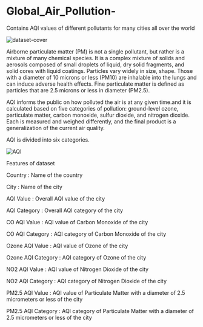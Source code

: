 # Global_Air_Pollution-
Contains AQI values of different pollutants for many cities all over the world

![dataset-cover](https://user-images.githubusercontent.com/111516810/201015861-4b1fff17-62b3-4dd1-bf2b-489ac7c53b8b.png)

Airborne particulate matter (PM) is not a single pollutant, but rather is a mixture of many chemical species. It is a complex mixture of solids and aerosols composed of small droplets of liquid, dry solid fragments, and solid cores with liquid coatings. Particles vary widely in size, shape. Those with a diameter of 10 microns or less (PM10) are inhalable into the lungs and can induce adverse health effects. Fine particulate matter is defined as particles that are 2.5 microns or less in diameter (PM2.5).

AQI informs the public on how polluted the air is at any given time.and it is calculated based on five categories of pollution: ground-level ozone, particulate matter, carbon monoxide, sulfur dioxide, and nitrogen dioxide. Each is measured and weighed differently, and the final product is a generalization of the current air quality.

AQI is divided into six categories.

![AQI](https://user-images.githubusercontent.com/111516810/201016976-d065be7a-fbaf-4a0d-a490-8f6e1413940c.png)

Features of dataset

Country : Name of the country

City : Name of the city

AQI Value : Overall AQI value of the city

AQI Category : Overall AQI category of the city

CO AQI Value : AQI value of Carbon Monoxide of the city

CO AQI Category : AQI category of Carbon Monoxide of the city

Ozone AQI Value : AQI value of Ozone of the city

Ozone AQI Category : AQI category of Ozone of the city

NO2 AQI Value : AQI value of Nitrogen Dioxide of the city

NO2 AQI Category : AQI category of Nitrogen Dioxide of the city

PM2.5 AQI Value : AQI value of Particulate Matter with a diameter of 2.5 micrometers or less of the city

PM2.5 AQI Category : AQI category of Particulate Matter with a diameter of 2.5 micrometers or less of the city
